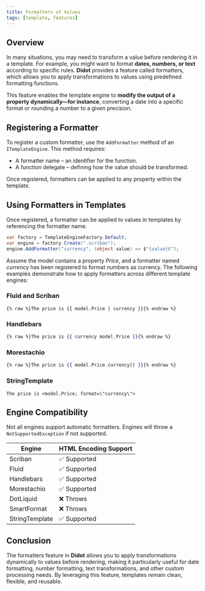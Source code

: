 ```yaml
---
title: Formatters of Values
tags: [template, features]
---
```

## Overview

In many situations, you may need to transform a value before rendering it in a template. For example, you might want to format **dates, numbers, or text** according to specific rules. **Didot** provides a feature called formatters, which allows you to apply transformations to values using predefined formatting functions.

This feature enables the template engine to **modify the output of a property dynamically—for instance**, converting a date into a specific format or rounding a number to a given precision.

## Registering a Formatter

To register a custom formatter, use the `AddFormatter` method of an `ITemplateEngine`. This method requires:

- A formatter name – an identifier for the function.
- A function delegate – defining how the value should be transformed.

Once registered, formatters can be applied to any property within the template.

## Using Formatters in Templates

Once registered, a formatter can be applied to values in templates by referencing the formatter name.

```csharp
var factory = TemplateEngineFactory.Default;
var engine = factory.Create(".scriban");
engine.AddFormatter("currency", (object value) => $"{value}€");
```

Assume the model contains a property *Price*, and a formatter named *currency* has been registered to format numbers as currency. The following examples demonstrate how to apply formatters across different template engines:

### Fluid and Scriban

```liquid
{% raw %}The price is {{ model.Price | currency }}{% endraw %}
```

### Handlebars

```handlebars
{% raw %}The price is {{ currency model.Price }}{% endraw %}
```

### Morestachio

```handlebars
{% raw %}The price is {{ model.Price.currency() }}{% endraw %}
```

### StringTemplate

```text
The price is <model.Price; format=\"currency\">
```


## Engine Compatibility

Not all engines support automatic formatters. Engines will throw a `NotSupportedException` if not supported.

| Engine | HTML Encoding Support |
|------|------|
| Scriban | ✅ Supported |
| Fluid | ✅ Supported |
| Handlebars | ✅ Supported |
| Morestachio | ✅ Supported |
| DotLiquid | ❌ Throws |
| SmartFormat | ❌ Throws |
| StringTemplate | ✅ Supported |

## Conclusion

The formatters feature in **Didot** allows you to apply transformations dynamically to values before rendering, making it particularly useful for date formatting, number formatting, text transformations, and other custom processing needs. By leveraging this feature, templates remain clean, flexible, and reusable.

